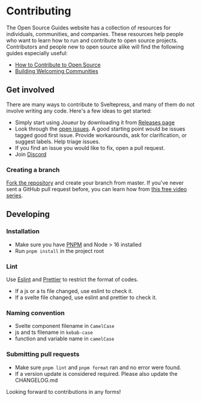 # Contributing

The Open Source Guides website has a collection of resources for individuals, communities, and companies. These resources help people who want to learn how to run and contribute to open source projects. Contributors and people new to open source alike will find the following guides especially useful:

* [How to Contribute to Open Source](https://opensource.guide/how-to-contribute/)
* [Building Welcoming Communities](https://opensource.guide/building-community/)

## Get involved

There are many ways to contribute to Sveltepress, and many of them do not involve writing any code. Here's a few ideas to get started:

* Simply start using Joueur by downloading it from [Releases page](https://github.com/Blackman99/joueur/releases)
* Look through the [open issues](https://github.com/Blackman99/joueur/issues). A good starting point would be issues tagged good first issue. Provide workarounds, ask for clarification, or suggest labels. Help triage issues.
* If you find an issue you would like to fix, open a pull request.
* Join [Discord](https://discord.com/invite/SUnF2WxsV5)

### Creating a branch

[Fork the repository](https://github.com/Blackman99/joueur/fork) and create your branch from master. If you've never sent a GitHub pull request before, you can learn how from [this free video series](https://egghead.io/courses/how-to-contribute-to-an-open-source-project-on-github).

## Developing

### Installation

* Make sure you have [PNPM](https://pnpm.io/) and Node > 16 installed
* Run `pnpm install` in the project root

### Lint

Use [Eslint](https://eslint.org/) and [Prettier](https://prettier.io/) to restrict the format of codes.

* If a js or a ts file changed, use eslint to check it. 
* If a svelte file changed, use eslint and prettier to check it.

### Naming convention

* Svelte component filename in `CamelCase`
* js and ts filename in `kebab-case`
* function and variable name in `camelCase`

### Submitting pull requests

* Make sure `pnpm lint` and `pnpm format` ran and no error were found.
* If a version update is considered required. Please also update the CHANGELOG.md

Looking forward to contributions in any forms!